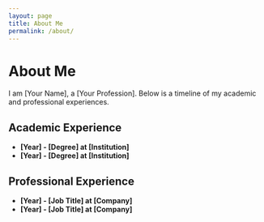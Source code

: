 ```yaml
---
layout: page
title: About Me
permalink: /about/
---
```


# About Me

I am [Your Name], a [Your Profession]. Below is a timeline of my academic and professional experiences.

## Academic Experience
- **[Year] - [Degree] at [Institution]**
- **[Year] - [Degree] at [Institution]**

## Professional Experience
- **[Year] - [Job Title] at [Company]**
- **[Year] - [Job Title] at [Company]**
